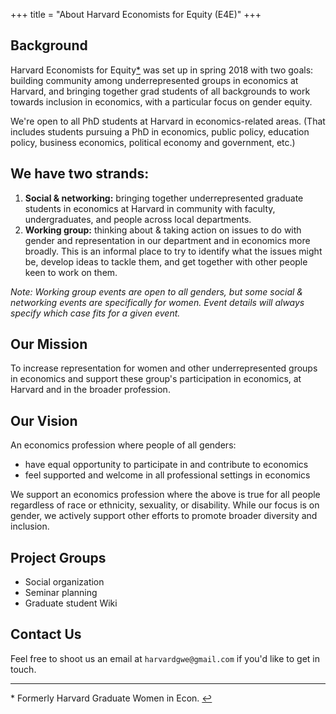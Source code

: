 +++
title = "About Harvard Economists for Equity (E4E)"
+++

## Background

Harvard Economists for <a name="t1"></a>Equity[*](#f1) was set up in spring 2018 with two goals: building community among underrepresented groups in economics at Harvard, and bringing together grad students of all backgrounds to work towards inclusion in economics, with a particular focus on gender equity.

We're open to all PhD students at Harvard in economics-related areas. (That includes students pursuing a PhD in economics, public policy, education policy, business economics, political economy and government, etc.)

## We have two strands:

1. **Social & networking:** bringing together underrepresented graduate students in economics at Harvard in community with faculty, undergraduates, and people across local departments.
2. **Working group:** thinking about & taking action on issues to do with gender and representation in our department and in economics more broadly. This is an informal place to try to identify what the issues might be, develop ideas to tackle them, and get together with other people keen to work on them.

*Note: Working group events are open to all genders, but some social & networking events are specifically for women. Event details will always specify which case fits for a given event.*

## Our Mission

To increase representation for women and other underrepresented groups in economics and support these group's participation in economics, at Harvard and in the broader profession.

## Our Vision

An economics profession where people of all genders:

- have equal opportunity to participate in and contribute to economics 
- feel supported and welcome in all professional settings in economics

We support an economics profession where the above is true for all people regardless of race or ethnicity, sexuality, or disability. While our focus is on gender, we actively support other efforts to promote broader diversity and inclusion.

## Project Groups

- Social organization
- Seminar planning
- Graduate student Wiki

## Contact Us

Feel free to shoot us an email at `harvardgwe@gmail.com` if you'd like to get in touch.

---
<a name="f1"></a> * Formerly Harvard Graduate Women in Econ. [↩](#t1)
